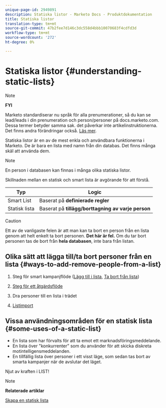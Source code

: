 ```yaml
---
unique-page-id: 2949891
description: Statiska listor - Marketo Docs - Produktdokumentation
title: Statiska listor
translation-type: tm+mt
source-git-commit: 47b2fee7d146c3dc558d4bbb10070683f4cdfd3d
workflow-type: tm+mt
source-wordcount: '272'
ht-degree: 0%

---
```



# Statiska listor {#understanding-static-lists}

>[!NOTE]
>
>**FYI**
>
>Marketo standardiserar nu språk för alla prenumerationer, så du kan se lead/leads i din prenumeration och person/personer på docs.marketo.com. Dessa termer betyder samma sak. det påverkar inte artikelinstruktionerna. Det finns andra förändringar också. [Läs mer](http://docs.marketo.com/display/DOCS/Updates+to+Marketo+Terminology).

Statiska listor är en av de mest enkla och användbara funktionerna i Marketo. De är bara en lista med namn från din databas. Det finns många skäl att använda dem.

>[!NOTE]
>
>En person i databasen kan finnas i många olika statiska listor.

Skillnaden mellan en statisk och smart lista är avgörande för att förstå.

| Typ | Logic |
|---|---|
| Smart List | Baserat på **definierade regler** |
| Statisk lista | Baserat på **tillägg/borttagning av varje person** |

>[!CAUTION]
>
>Ett av de vanligaste felen är att man kan ta bort en person från en lista genom att helt enkelt ta bort personen. **Det här är fel.** Om du tar bort personen tas de bort från **hela databasen**, inte bara från listan.

## Olika sätt att lägga till/ta bort personer från en lista {#ways-to-add-remove-people-from-a-list}

1. Steg för smart kampanjflöde ([Lägg till i lista](../../../../product-docs/core-marketo-concepts/smart-campaigns/flow-actions/add-to-list.md), [Ta bort från lista](../../../../product-docs/core-marketo-concepts/smart-campaigns/flow-actions/remove-from-list.md))

1. [Steg för ett åtgärdsflöde](../../../../product-docs/core-marketo-concepts/smart-lists-and-static-lists/using-smart-lists/run-a-single-flow-step-from-a-smart-list.md)
1. Dra personer till en lista i trädet
1. [Listimport](../../../../getting-started/quick-wins/import-a-list-of-people.md)

## Vissa användningsområden för en statisk lista {#some-uses-of-a-static-list}

* En lista som har förvalts för att ta emot ett marknadsföringsmeddelande.
* En lista över &quot;konkurrenter&quot; som du använder för att skicka diskreta motintelligensmeddelanden.
* En tillfällig lista över personer i ett visst läge, som sedan tas bort av smarta kampanjer när de avslutar det läget.

Njut av kraften i LIST!

>[!NOTE]
>
>**Relaterade artiklar**
>
>[Skapa en statisk lista](https://docs.marketo.com/x/ecKt)

